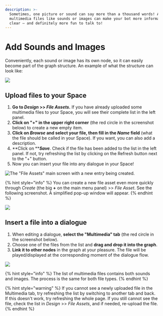 ```yaml
---
description: >-
  Sometimes, one picture or sound can say more than a thousand words! Adding
  multimedia files like sounds or images can make your bot more informative and
  clear – and definitely more fun to talk to!
---
```


# Add Sounds and Images

Conveniently, each sound or image has its own node, so it can easily become part of the graph structure. An example of what the structure can look like:

![](<../../.gitbook/assets/image (31).png>)

## Upload files to your Space

1. **Go to **_**Design**_** >> **_**File Assets**_**.** If you have already uploaded some multimedia files to your Space, you will see their complete list in the left panel.
2. **Click on "+" in the upper right corner** (the red circle in the screenshot below) to create a new empty item.
3. **Click on **_**Browse**_** and select your file, then fill in the **_**Name**_** field** (what the file should be called in your Space). If you want, you can also add a description.
4. **Click on **_**Save**_. Check if the file has been added to the list in the left panel. If not, try refreshing the list by clicking on the Refresh button next to the "+" button.
5. Now you can insert your file into any dialogue in your Space!

![The "File Assets" main screen with a new entry being created.](<../../.gitbook/assets/image (34).png>)

{% hint style="info" %}
You can create a new file asset even more quickly through _Create_ (the big **+** on the main menu panel) >> _File Asset_. See the following screenshot. A simplified pop-up window will appear.
{% endhint %}

![](../../.gitbook/assets/sss.png)

## Insert a file into a dialogue

1. When editing a dialogue, **select the "Multimedia" tab** (the red circle in the screenshot below).
2. Choose one of the files from the list and **drag and drop it into the graph**.
3. **Link it to other nodes** in the graph at your pleasure. The file will be played/displayed at the corresponding moment of the dialogue flow.

![](<../../.gitbook/assets/image (32).png>)

{% hint style="info" %}
The list of multimedia files contains both sounds and images. The process is the same for both file types.
{% endhint %}

{% hint style="warning" %}
If you cannot see a newly uploaded file in the Multimedia tab, try refreshing the list by switching to another tab and back. If this doesn't work, try refreshing the whole page. If you still cannot see the file, check the list in _Design_ >> _File Assets_, and if needed, re-upload the file.&#x20;
{% endhint %}
